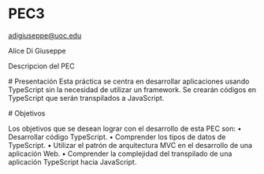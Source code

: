 # PEC3
 
adigiuseppe@uoc.edu

Alice Di Giuseppe

Descripcion del PEC

# Presentación
Esta práctica se centra en desarrollar aplicaciones usando TypeScript sin la necesidad de utilizar un framework. Se crearán códigos en TypeScript que serán transpilados a
JavaScript.

# Objetivos

Los objetivos que se desean lograr con el desarrollo de esta PEC son:
• Desarrollar código TypeScript.
• Comprender los tipos de datos de TypeScript.
• Utilizar el patrón de arquitectura MVC en el desarrollo de una aplicación Web.
• Comprender la complejidad del transpilado de una aplicación TypeScript hacia
JavaScript.